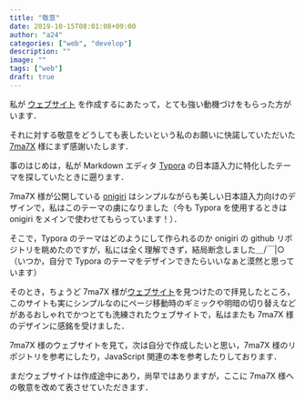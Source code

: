 ```yaml
---
title: "敬意"
date: 2019-10-15T08:01:08+09:00
author: "a24"
categories: ["web", "develop"]
description: ""
image: ""
tags: ["web"]
draft: true
---
```


私が [ウェブサイト](https://helloa24.com) を作成するにあたって，とても強い動機づけをもらった方がいます．

それに対する敬意をどうしても表したいという私のお願いに快諾していただいた [7ma7X](https://github.com/7ma7X) 様にまず感謝いたします．

<!--more-->

事のはじめは，私が Markdown エディタ [Typora](https://typora.io) の日本語入力に特化したテーマを探していたときに遡ります．

7ma7X 様が公開している [onigiri](https://github.com/7ma7X/Typora-Onigiri) はシンプルながらも美しい日本語入力向けのデザインで，私はこのテーマの虜になりました（今も Typora を使用するときは onigiri をメインで使わせてもらっています！）．

そこで，Typora のテーマはどのようにして作られるのか onigiri の github リポジトリを眺めたのですが，私には全く理解できず，結局断念しました＿/￣|○（いつか，自分で Typora のテーマをデザインできたらいいなぁと漠然と思っています）

そのとき，ちょうど 7ma7X 様が[ウェブサイト](https://hellorusk.net)を見つけたので拝見したところ，このサイトも実にシンプルなのにページ移動時のギミックや明暗の切り替えなどがあるおしゃれでかつとても洗練されたウェブサイトで，私はまたも 7ma7X 様のデザインに感銘を受けました．

7ma7X 様のウェブサイトを見て，次は自分で作成したいと思い，7ma7X 様のリポジトリを参考にしたり，JavaScript 関連の本を参考したりしております．

まだウェブサイトは作成途中にあり，尚早ではありますが，ここに 7ma7X 様への敬意を改めて表させていただきます．